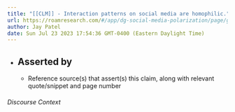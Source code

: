 ```yaml
---
title: "[[CLM]] - Interaction patterns on social media are homophilic."
url: https://roamresearch.com/#/app/dg-social-media-polarization/page/gLIE1LVHz
author: Jay Patel
date: Sun Jul 23 2023 17:54:36 GMT-0400 (Eastern Daylight Time)
---
```


- ## Asserted by
    - Reference source(s) that assert(s) this claim, along with relevant quote/snippet and page number

###### Discourse Context


